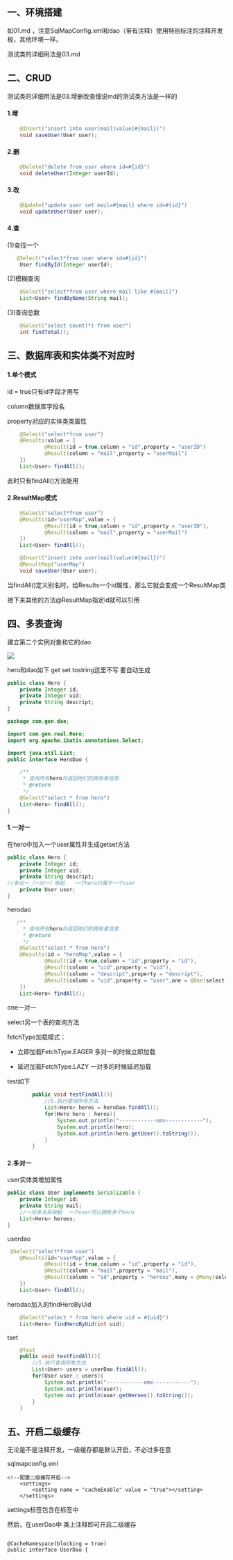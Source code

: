 ## 一、环境搭建

如01.md ，注意SqlMapConfig.xml和dao（带有注释）使用特别标注的注释开发板，其他环境一样。

测试类的详细用法是03.md

## 二、CRUD

测试类的详细用法是03.增删改查细说md的测试类方法是一样的 

#### 1.增

```java
    @Insert("insert into user(mail)value(#{mail})")
    void saveUser(User user);
```

#### 2.删

```java
    @Delete("delete from user where id=#{id}")
    void deleteUser(Integer userId);
```

#### 3.改

```java
    @Update("update user set mail=#{mail} where id=#{id}")
    void updateUser(User user);
```

#### 4.查

(1)查找一个

```java
   @Select("select*from user where id=#{id}")
    User findById(Integer userId);
```

(2)模糊查询

```java
    @Select("select*from user where mail like #{mail}")
    List<User> findByName(String mail);
```

(3)查询总数

```java
    @Select("select count(*) from user")
    int findTotal();
```

## 三、数据库表和实体类不对应时

#### 1.单个模式

id = true只有id字段才用写

column数据库字段名

property对应的实体类类属性

```java
    @Select("select*from user")
    @Results(value = {
            @Result(id = true,column = "id",property = "userID")
            @Result(column = "mail",property = "userMail")
    })
    List<User> findAll();
```

此时只有findAll()方法能用

#### 2.ResultMap模式

```java
    @Select("select*from user")
    @Results(id="userMap",value = {
            @Result(id = true,column = "id",property = "userID"),
            @Result(column = "mail",property = "userMail")
    })
    List<User> findAll();

    @Insert("insert into user(mail)value(#{mail})")
    @ResultMap("userMap")
    void saveUser(User user);
```

当findAll()定义别名时，给Results一个id属性，那么它就会变成一个ResultMap类

接下来其他的方法@ResultMap指定id就可以引用

## 四、多表查询

建立第二个实例对象和它的dao

![](img/09_注释开发0.png)

hero和dao如下 get  set tostring这里不写  要自动生成

```java
public class Hero {
    private Integer id;
    private Integer uid;
    private String descript;
}
```

```java
package com.gen.dao;

import com.gen.real.Hero;
import org.apache.ibatis.annotations.Select;

import java.util.List;
public interface HeroDao {

    /**
     * 查询所有hero并返回他们的拥有者信息
     * @return
     */
    @Select("select * from hero")
    List<Hero> findAll();
}
```

#### 1.一对一

在hero中加入一个user属性并生成getset方法

```java
public class Hero {
    private Integer id;
    private Integer uid;
    private String descript;
//多对一（一对一）映射   一个hero只属于一个user
    private User user;
}    
```

herodao

```java
   /**
     * 查询所有hero并返回他们的拥有者信息
     * @return
     */
    @Select("select * from hero")
    @Results(id = "heroMap",value = {
            @Result(id = true,column = "id",property = "id"),
            @Result(column = "uid",property = "uid"),
            @Result(column = "descript",property = "descript"),
            @Result(column = "uid",property = "user",one = @One(select = "com.gen.dao.UserDao.findById",fetchType = FetchType.EAGER))
    })
    List<Hero> findAll();
```

one一对一

select另一个表的查询方法

fetchType加载模式：

- 立即加载FetchType.EAGER   多对一的时候立即加载

- 延迟加载FetchType.LAZY  一对多的时候延迟加载

test如下

```java
        public void testFindAll(){
            //5.执行查询所有方法
            List<Hero> heros = heroDao.findAll();
            for(Hero hero : heros){
                System.out.println("------------omx------------");
                System.out.println(hero);
                System.out.println(hero.getUser().toString());
            }
        }
```

#### 2.多对一

user实体类增加属性

```java
public class User implements Serializable {
    private Integer id;
    private String mail;
    //一对多关系映射  一个user可以拥有多个hero
    List<Hero> heroes;
}
```

userdao

```java
 @Select("select*from user")
    @Results(id="userMap",value = {
            @Result(id = true,column = "id",property = "id"),
            @Result(column = "mail",property = "mail"),
            @Result(column = "id",property = "heroes",many = @Many(select = "com.gen.dao.HeroDao.findHeroByUid",fetchType = FetchType.LAZY)),
    })
    List<User> findAll();
```

herodao加入的findHeroByUid

```java
    @Select("select * from hero where uid = #{uid}")
    List<Hero> findHeroByUid(int uid);
```

tset

```java
    @Test
    public void testFindAll(){
        //5.执行查询所有方法
        List<User> users = userDao.findAll();
        for(User user : users){
            System.out.println("------------omx------------");
            System.out.println(user);
            System.out.println(user.getHeroes().toString());
        }
    }
```

## 五、开启二级缓存

无论是不是注释开发，一级缓存都是默认开启，不必过多在意

sqlmapconfig.xml

```
<!--配置二级缓存开启-->
    <settings>
        <setting name = "cacheEnable" value = "true"></setting>
    </settings>
```

settings标签包含在<configuration>标签中



然后，在userDao中  类上注释即可开启二级缓存

```

@CacheNamespace(blocking = true)
public interface UserDao {

```

